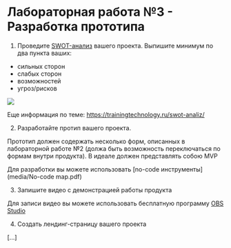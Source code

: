 Лабораторная работа №3 - Разработка прототипа
=======================================================
 1) Проведите [SWOT-анализ](https://ru.wikipedia.org/wiki/SWOT-%D0%B0%D0%BD%D0%B0%D0%BB%D0%B8%D0%B7) вашего проекта. Выпишите минимум по два пункта ваших:
 - сильных сторон
 - слабых сторон
 - возможностей
 - угроз/рисков
 
 ![](https://trainingtechnology.ru/wp-content/uploads/2018/11/swot-slide-5.jpg)
 
 Еще информация по теме: https://trainingtechnology.ru/swot-analiz/
 
2) Разработайте протип вашего проекта.

Прототип должен содержать несколько форм, описанных в лабораторной работе №2 (должа быть возможность переключаться по формам внутри продукта). В идеале должен представлять собою MVP

Для разработки вы можете использовать [no-code инструменты](media/No-code map.pdf)

3) Запишите видео с демонстрацией работы продукта

Для записи видео вы можете использовать бесплатную программу [OBS Studio](https://obsproject.com/ru)
       
4) Создать лендинг-страницу вашего проекта

[...]

